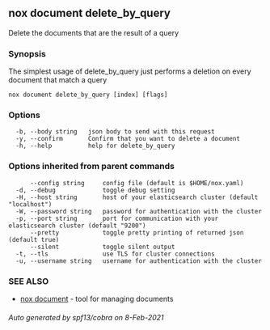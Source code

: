 ## nox document delete_by_query

Delete the documents that are the result of a query

### Synopsis

The simplest usage of delete_by_query just performs a deletion on every document that match a query

```
nox document delete_by_query [index] [flags]
```

### Options

```
  -b, --body string   json body to send with this request
  -y, --confirm       Confirm that you want to delete a document
  -h, --help          help for delete_by_query
```

### Options inherited from parent commands

```
      --config string     config file (default is $HOME/nox.yaml)
  -d, --debug             toggle debug setting
  -H, --host string       host of your elasticsearch cluster (default "localhost")
  -W, --password string   password for authentication with the cluster
  -p, --port string       port for communication with your elasticsearch cluster (default "9200")
      --pretty            toggle pretty printing of returned json (default true)
      --silent            toggle silent output
  -t, --tls               use TLS for cluster connections
  -u, --username string   username for authentication with the cluster
```

### SEE ALSO

* [nox document](nox_document.md)	 - tool for managing documents

###### Auto generated by spf13/cobra on 8-Feb-2021
